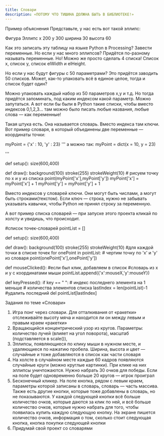 ```yaml
---
title: Словари
description: «ПОТОМУ ЧТО ТИШИНА ДОЛЖНА БЫТЬ В БИБЛИОТЕКЕ!»
---
```


Пример объяснения
Представьте, у нас есть вот такой эллипс:

Фигура
Эллипс
x
200
y
300
ширина
30
высота
60


Как это записать эту таблицу на языке  Python в Processing? Завести переменные. Но если у нас много эллипсов? Придётся по-разному называть переменные. Но! Можно же просто сделать 4 списка! Список x, список y, список elWidth  и elHeight.

Но если у нас будут фигуры с 50 параметрами? Это придётся заводить 50 списков. Может, как-то упаковать всё в единое целое, тогда и список будет один?

Можно упаковать каждый набор из 50 параметров x,y и т.д. Но тогда придётся запоминать, под каким индексом какой параметр. Можно запутаться. А вот если бы были в Python такие списки, чтобы вместо индексов 0,1,2,3… там можно было писать любые названия, любые слова — как переменные! 

Такая штука есть. Она называется словарь. Вместо индекса там ключи. Вот пример словаря, в который объединены две переменные — координаты точки:

myPoint = {'x' : 10, 'y' : 23}
'''
а можно так:
myPoint = dict(x = 10, y = 23)

'''

def setup():
    size(600,400)

def draw():
    background(100)
    stroke(255)
    strokeWeight(10)
    # рисуем точку по x и y из списка
    point(myPoint['x'],myPoint['y'])
    myPoint['x'] = myPoint['x'] + 1
    myPoint['y'] = myPoint['y'] + 1
    




Вместо индексов у словарей ключи. Они могут быть числами, а могут быть строками(текстом). Если ключ — строка, нужно не забывать указывать кавычки, чтобы Python не принял строку за переменную.

А вот пример списка словарей — при запуске этого проекта кликай по холсту и увидишь, что происходит.

#список точек-словарей
pointList = []


def setup():
    size(600,400)

def draw():
    background(100)
    stroke(255)
    strokeWeight(10)
    #для каждой точки в списке точек
    for onePoint in pointList:
        # чертим точку по 'x' и 'y' из словаря
        point(onePoint['x'],onePoint['y'])

    
def mouseClicked():
    #если был клик, добавляем в список
    #словарь из x и y с координатами мыши
    pointList.append({'x':mouseX,'y':mouseY})
    
def keyPressed():
    if key == " ":
        # индекс последнего элемента на 1 меньше
        # количества элементов списка
        lastIndex = len(pointList)-1
        #удалить последний
        del pointList[lastIndex]





Задания по теме «Словари»
1. Игра понг через словари. Для отталкивания от «ракетки» отслеживайте высоту мяча и находится ли он между левым и правым краем «ракетки»
2. Вращающийся концентрический узор из кругов. Параметры: количество лучей (влияет на угол поворота), масштаб (подставляется в scale()), 
3. Эллипсы, появляющиеся по клику мыши в нужном месте, и удаляющиеся по нажатию пробела. Ширина, высота и цвет — случайные и тоже добавляются в список как части словаря
4. На холсте в случайном месте каждые 60 кадров появляются случайные круги (можно круглые картинки). При клике на них эллипсы уничтожаются. Нужно набрать 30 очков для победы. Если на поле будет одновременно больше 20 кругов — игрок проиграл
5. Бесконечный кликер. На поле кнопка, рядом с левым краем, параметры которой записаны в словарь, словарь — часть массива. Также есть другие кнопки, которые тоже добавлены в словарь, но не показываются. У каждой следующей кнопки всё больше количество очков, которые даются за клик по ней, и всё больше количество очков, которые нужно набрать для того, чтобы появилась купить каждую следующую кнопку. На экране пишется количество очков, информация о том, сколько стоит следующая кнопка, кнопка покупки следующей кнопки
6. Придумай свой проект со словарями

